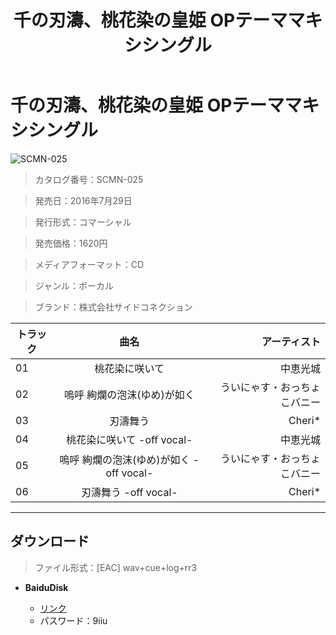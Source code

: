 ﻿---
layout: mypost
title: 千の刃濤、桃花染の皇姫 OPテーママキシシングル
categories: [オーガスト]
---

# 千の刃濤、桃花染の皇姫 OPテーママキシシングル

![SCMN-025](SCMN-025-Cover.jpg)

> カタログ番号：SCMN-025

> 発売日：2016年7月29日

> 発行形式：コマーシャル

> 発売価格：1620円

> メディアフォーマット：CD

> ジャンル：ボーカル

> ブランド：株式会社サイドコネクション


| トラック | 曲名 | アーティスト |
| ------| :-----------: | -----: |
| 01   | 桃花染に咲いて                          | 中恵光城 |
| 02   | 嗚呼 絢爛の泡沫(ゆめ)が如く             | ういにゃす・おっちょこバニー |
| 03   | 刃濤舞う                                | Cheri* |
| 04   | 桃花染に咲いて -off vocal-              | 中恵光城 |
| 05   | 嗚呼 絢爛の泡沫(ゆめ)が如く -off vocal- | ういにゃす・おっちょこバニー |
| 06   | 刃濤舞う -off vocal-                    | Cheri* |


---
## ダウンロード
> ファイル形式：[EAC] wav+cue+log+rr3

  - **BaiduDisk**

    - [リンク](https://pan.baidu.com/s/11tN7eoGoc8pyPUgqdnVsmA)
    - パスワード：9iiu
  